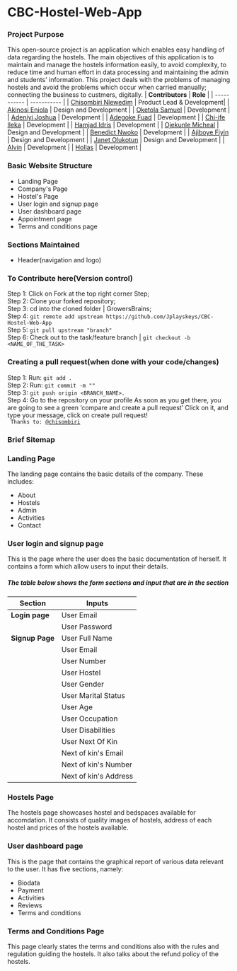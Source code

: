# CBC-Hostel-Web-App
### Project Purpose
This open-source project is an application which enables easy handling of data regarding the hostels. The main objectives of this application is to maintain and manage the hostels information easily, to avoid complexity, to reduce time and human effort in data processing and maintaining the admin and students' information. This project deals with the problems of managing hostels and avoid the problems which occur when carried manually; connecting the business to custmers, digitally.
| **Contributors** | **Role** |
| ----------- | ----------- |
| [Chisombiri Nlewedim](https://github.com/chisombiri) | Product Lead & Development|
| [Akinosi Eniola](https://github.com/AkinosiEniola) | Design and Development |
| [Oketola Samuel](https://github.com/dprince001) | Development |
| [Adeniyi Joshua](https://github.com/Jplayskeys) | Development |
| [Adegoke Fuad](https://github.com/ALIPHATICHYD) | Development |
| [Chi-ife Ileka](https://github.com/chi-ife) | Development |
| [Hamjad Idris](https://github.com/Hamjadidris) | Development |
| [Ojekunle Micheal](https://github.com/michojekunle) | Design and Development |
| [Benedict Nwoko](https://github.com/BenedictNwoko) | Development |
| [Ajiboye Fiyin](http://github.com/FiyinfoluwaAjiboye) | Design and Development |
| [Janet Olukotun](https://github.com/Techkira) | Design and Development |
| [Alvin](http://github.com/Vinsax19) | Development |
| [Hollas](https://github.com/HollasII) | Development |

### Basic Website Structure
* Landing Page
* Company's Page
* Hostel's Page
* User login and signup page
* User dashboard page
* Appointment page
* Terms and conditions page

### Sections Maintained
* Header(navigation and logo)

### To Contribute here(Version control) 
 Step 1: Click on Fork at the top right corner Step; </br>
 Step 2: Clone your forked repository; </br>
 Step 3: cd into the cloned folder | GrowersBrains; </br>
 Step 4: ```git remote add upstream https://github.com/Jplayskeys/CBC-Hostel-Web-App```  </br>
 Step 5: ```git pull upstream "branch"```  </br>
 Step 6: Check out to the task/feature branch | ```git checkout -b <NAME_OF_THE_TASK>```
 
 ### Creating a pull request(when done with your code/changes)
 Step 1: Run: ```git add .``` </br>
 Step 2: Run: ```git commit -m ""``` </br>
 Step 3: ```git push origin <BRANCH_NAME>.``` </br>
 Step 4: Go to the repository on your profile As soon as you get there, you are going to see a green ‘compare and create a pull request’ Click on it, and type your message, click on create pull request! </br>
  <code> Thanks to: [@chisombiri](https://github.com/chisombiri) </code>

### Brief Sitemap
### Landing Page
The landing page contains the basic details of the company. These includes:
* About
* Hostels
* Admin
* Activities
* Contact

### User login and signup page
This is the page where the user does the basic documentation of herself. It contains a form which allow users to input their details.

##### The table below shows the form sections and input that are in the section
| Section | Inputs |
| ----------- | ----------- |
| **Login page** | User Email |
|  | User Password |
| **Signup Page** | User Full Name |
| | User Email |
| | User Number |
| | User Hostel |
| | User Gender |
| | User Marital Status |
| | User Age |
| | User Occupation |
| | User Disabilities |
| | User Next Of Kin |
| | Next of kin's Email |
| | Next of kin's Number |
| | Next of kin's Address |

### Hostels Page
The hostels page showcases hostel and bedspaces available for accomdation. It consists of quality images of hostels, address of each hostel and prices of the hostels available.

### User dashboard page
This is the page that contains the graphical report of various data
relevant to the user. It has five sections, namely:
* Biodata
* Payment
* Activities
* Reviews
* Terms and conditions

### Terms and Conditions Page
This page clearly states the terms and conditions also with the rules and regulation guiding the hostels. It also talks about the refund policy of the hostels. 
